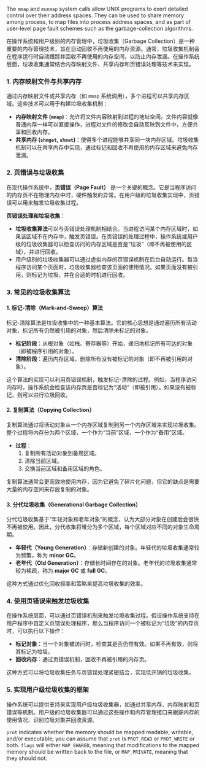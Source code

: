 The `mmap` and `munmap` system calls allow UNIX programs to exert detailed control over their address spaces. They can be used to share memory among process, to map files into process address spaces, and as part of user-level page fault schemes such as the garbage-collection algorithms.

在操作系统和用户级别的内存管理中，垃圾收集（Garbage Collection）是一种重要的内存管理技术，旨在自动回收不再使用的内存资源。通常，垃圾收集机制会在程序运行时自动跟踪并回收不再使用的内存空间，以防止内存泄漏。在操作系统层面，垃圾收集通常结合内存映射文件、共享内存和页错误处理等技术来实现。

### 1. **内存映射文件与共享内存**

通过内存映射文件或共享内存（如 `mmap` 系统调用），多个进程可以共享内存区域。这些技术可以用于构建垃圾收集机制：

- **内存映射文件 (`mmap`)**：允许将文件内容映射到进程的地址空间。文件内容就像普通内存一样可以直接操作，进程对文件的修改会自动反映到文件中，方便共享和回收内存。
- **共享内存 (`shmget`, `shmat`)**：使得多个进程能够共享同一块内存区域。垃圾收集机制可以在共享内存中实现，通过标记和回收不再使用的内存区域来避免内存泄漏。

### 2. **页错误与垃圾收集**

在现代操作系统中，**页错误（Page Fault）** 是一个关键的概念。它是当程序访问的内存页不在物理内存中时，硬件触发的异常。在用户级的垃圾收集实现中，页错误可以用来触发垃圾收集过程。

**页错误处理和垃圾收集**：

- **垃圾收集算法**可以与页错误处理机制相结合。当进程访问某个内存区域时，如果该区域不在内存中，触发页错误。在页错误的处理过程中，操作系统或用户级的垃圾收集器可以检查访问的内存区域是否是“垃圾”（即不再被使用的区域），并进行回收。
- 用户级别的垃圾收集器可以通过虚拟内存的页错误机制在后台自动运行。每当程序访问某个页面时，垃圾收集器检查该页面的使用情况。如果页面没有被引用，则标记为垃圾，并在合适的时机进行回收。

### 3. **常见的垃圾收集算法**

#### 1. **标记-清除（Mark-and-Sweep）算法**

标记-清除算法是垃圾收集中的一种基本算法。它的核心思想是通过遍历所有活动对象，标记所有仍然被引用的对象，然后清除未标记的对象。

- **标记阶段**：从根对象（如栈、寄存器等）开始，递归地标记所有可达的对象（即被程序引用的对象）。
- **清除阶段**：遍历内存区域，删除所有没有被标记的对象（即不再被引用的对象）。

这个算法的实现可以利用页错误机制，触发标记-清除的过程。例如，当程序访问内存时，操作系统会检查该内存页是否标记为“活动”（即被引用）。如果没有被标记，则可以进行垃圾回收。

#### 2. **复制算法（Copying Collection）**

复制算法通过将活动对象从一个内存区域复制到另一个内存区域来实现垃圾收集。整个过程将内存分为两个区域，一个作为“当前”区域，一个作为“备用”区域。

- **过程**：
    1. 复制所有活动对象到备用区域。
    2. 清除当前区域。
    3. 交换当前区域和备用区域的角色。

复制算法通常会更高效地使用内存，因为它避免了碎片化问题，但它的缺点是需要大量的内存空间来存放复制的对象。

#### 3. **分代垃圾收集（Generational Garbage Collection）**

分代垃圾收集基于“年轻对象和老年对象”的概念，认为大部分对象在创建后会很快不再被使用。因此，分代收集将堆分为多个区域，每个区域对应不同的对象生命周期。

- **年轻代（Young Generation）**：存储新创建的对象。年轻代的垃圾收集通常较为频繁，称为 **minor GC**。
- **老年代（Old Generation）**：存储长时间存在的对象。老年代的垃圾收集通常较为稀疏，称为 **major GC** 或 **full GC**。

这种方式通过优化回收频率和策略来提高垃圾收集的效率。

### 4. **使用页错误来触发垃圾收集**

在操作系统层面，可以通过页错误机制来触发垃圾收集过程。假设操作系统支持在用户程序中自定义页错误处理程序，那么当程序访问一个被标记为“垃圾”的内存页时，可以执行以下操作：

- **标记对象**：当一个对象被访问时，检查其是否仍然有效。如果不再有效，则将其标记为垃圾。
- **回收内存**：通过页错误机制，回收不再被引用的内存页。

这种方式可以将垃圾收集任务与页错误处理紧密结合，实现低开销的垃圾收集。

### 5. **实现用户级垃圾收集的框架**

操作系统可以提供支持来实现用户级垃圾收集器，如通过共享内存、内存映射和页错误等机制。用户级的垃圾收集器可以通过这些操作和内存管理接口来跟踪内存的使用情况、识别垃圾对象并回收资源。

`prot` indicates whether the memory should be mapped readable, writable, and/or executable; you can assume that `prot` is `PROT_READ` or `PROT_WRITE` or both. `flags` will either `MAP_SHARED`, meaning that modifications to the mapped memory should be written back to the file, or `MAP_PRIVATE`, meaning that they should not. 